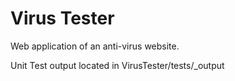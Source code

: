 # Virus Tester
Web application of an anti-virus website.

Unit Test output located in VirusTester/tests/_output
